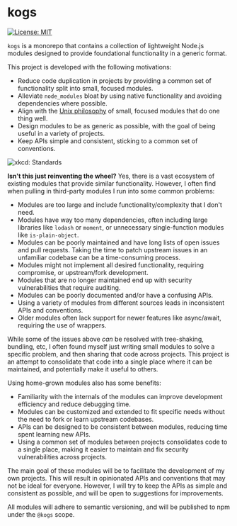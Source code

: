 # kogs
[![License: MIT](https://img.shields.io/github/license/kruithne/kogs?style=flat-square)](https://github.com/Kruithne/kogs/blob/main/LICENSE)

`kogs` is a monorepo that contains a collection of lightweight Node.js modules designed to provide foundational functionality in a generic format.

This project is developed with the following motivations:

- Reduce code duplication in projects by providing a common set of functionality split into small, focused modules.
- Alleviate `node_modules` bloat by using native functionality and avoiding dependencies where possible.
- Align with the [Unix philosophy](https://en.wikipedia.org/wiki/Unix_philosophy) of small, focused modules that do one thing well.
- Design modules to be as generic as possible, with the goal of being useful in a variety of projects.
- Keep APIs simple and consistent, sticking to a common set of conventions.

![xkcd: Standards](https://imgs.xkcd.com/comics/standards.png)

**Isn't this just reinventing the wheel?** Yes, there is a vast ecosystem of existing modules that provide similar functionality. However, I often find when pulling in third-party modules I run into some common problems:
- Modules are too large and include functionality/complexity that I don't need.
- Modules have way too many dependencies, often including large libraries like `lodash` or `moment`, or unnecessary single-function modules like `is-plain-object`.
- Modules can be poorly maintained and have long lists of open issues and pull requests. Taking the time to patch upstream issues in an unfamiliar codebase can be a time-consuming process.
- Modules might not implement all desired functionality, requiring compromise, or upstream/fork development.
- Modules that are no longer maintained end up with security vulnerabilities that require auditing.
- Modules can be poorly documented and/or have a confusing APIs.
- Using a variety of modules from different sources leads in inconsistent APIs and conventions.
- Older modules often lack support for newer features like async/await, requiring the use of wrappers.

While some of the issues above *can* be resolved with tree-shaking, bundling, etc, I often found myself just writing small modules to solve a specific problem, and then sharing that code across projects. This project is an attempt to consolidate that code into a single place where it can be maintained, and potentially make it useful to others.

Using home-grown modules also has some benefits:
- Familiarity with the internals of the modules can improve development efficiency and reduce debugging time.
- Modules can be customized and extended to fit specific needs without the need to fork or learn upstream codebases.
- APIs can be designed to be consistent between modules, reducing time spent learning new APIs.
- Using a common set of modules between projects consolidates code to a single place, making it easier to maintain and fix security vulnerabilities across projects.

The main goal of these modules will be to facilitate the development of my own projects. This will result in opinionated APIs and conventions that may not be ideal for everyone. However, I will try to keep the APIs as simple and consistent as possible, and will be open to suggestions for improvements.

All modules will adhere to semantic versioning, and will be published to npm under the `@kogs` scope.